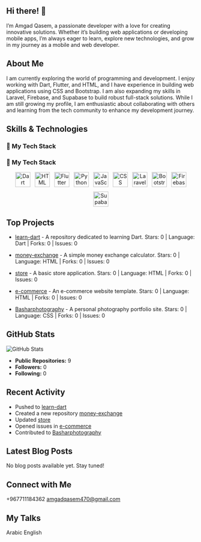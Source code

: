 ## Hi there! 👋

I’m Amgad Qasem, a passionate developer with a love for creating innovative solutions. Whether it’s building web applications or developing mobile apps, I’m always eager to learn, explore new technologies, and grow in my journey as a mobile and web developer.

## About Me

I am currently exploring the world of programming and development. I enjoy working with Dart, Flutter, and HTML, and I have experience in building web applications using CSS and Bootstrap. I am also expanding my skills in Laravel, Firebase, and Supabase to build robust full-stack solutions. While I am still growing my profile, I am enthusiastic about collaborating with others and learning from the tech community to enhance my development journey.

## Skills & Technologies

### 🚀 My Tech Stack

### 🚀 My Tech Stack

<p align="center" style="display: flex; flex-wrap: wrap; gap: 12px; justify-content: center;">
  <img src="https://img.shields.io/badge/Dart-0175C2?style=flat-square&logo=dart&logoColor=white" alt="Dart" height="40" />
  <img src="https://img.shields.io/badge/HTML5-E34F26?style=flat-square&logo=html5&logoColor=white" alt="HTML" height="40" />
  <img src="https://img.shields.io/badge/Flutter-02569B?style=flat-square&logo=flutter&logoColor=white" alt="Flutter" height="40" />
  <img src="https://img.shields.io/badge/Python-3776AB?style=flat-square&logo=python&logoColor=white" alt="Python" height="40" />
  <img src="https://img.shields.io/badge/JavaScript-F7DF1E?style=flat-square&logo=javascript&logoColor=black" alt="JavaScript" height="40" />
  <img src="https://img.shields.io/badge/CSS3-1572B6?style=flat-square&logo=css3&logoColor=white" alt="CSS" height="40" />
  <img src="https://img.shields.io/badge/Laravel-FF2D20?style=flat-square&logo=laravel&logoColor=white" alt="Laravel" height="40" />
  <img src="https://img.shields.io/badge/Bootstrap-7952B3?style=flat-square&logo=bootstrap&logoColor=white" alt="Bootstrap" height="40" />
  <img src="https://img.shields.io/badge/Firebase-FFCA28?style=flat-square&logo=firebase&logoColor=black" alt="Firebase" height="40" />
  <img src="https://img.shields.io/badge/Supabase-3ECF8E?style=flat-square&logo=supabase&logoColor=white" alt="Supabase" height="40" />
</p>



## Top Projects

- [learn-dart](https://github.com/AmgadQasem/learn-dart) - A repository dedicated to learning Dart. 
  Stars: 0 | Language: Dart | Forks: 0 | Issues: 0

- [money-exchange](https://github.com/AmgadQasem/money-exchange) - A simple money exchange calculator. 
  Stars: 0 | Language: HTML | Forks: 0 | Issues: 0

- [store](https://github.com/AmgadQasem/store) - A basic store application. 
  Stars: 0 | Language: HTML | Forks: 0 | Issues: 0

- [e-commerce](https://github.com/AmgadQasem/e-commerce) - An e-commerce website template. 
  Stars: 0 | Language: HTML | Forks: 0 | Issues: 0

- [Basharphotography](https://github.com/AmgadQasem/Basharphotography) - A personal photography portfolio site. 
  Stars: 0 | Language: CSS | Forks: 0 | Issues: 0

## GitHub Stats

![GitHub Stats](https://github-readme-stats.vercel.app/api?username=AmgadQasem&show_icons=true&theme=radical)

- **Public Repositories:** 9
- **Followers:** 0
- **Following:** 0

## Recent Activity

- Pushed to [learn-dart](https://github.com/AmgadQasem/learn-dart)
- Created a new repository [money-exchange](https://github.com/AmgadQasem/money-exchange)
- Updated [store](https://github.com/AmgadQasem/store)
- Opened issues in [e-commerce](https://github.com/AmgadQasem/e-commerce)
- Contributed to [Basharphotography](https://github.com/AmgadQasem/Basharphotography)

## Latest Blog Posts

No blog posts available yet. Stay tuned!

## Connect with Me

+967711184362
amgadqasem470@gmail.com

## My Talks

Arabic 
English
